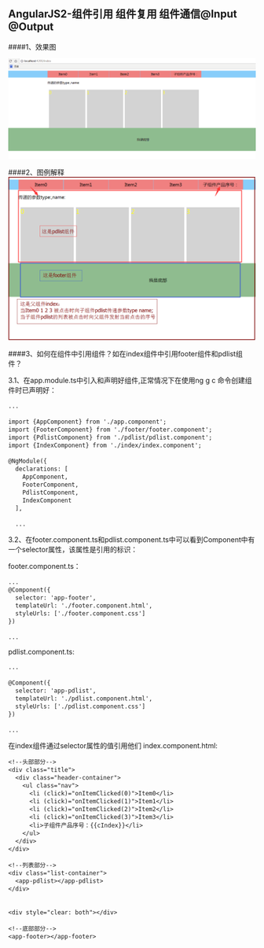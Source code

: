 AngularJS2-组件引用 组件复用 组件通信@Input @Output
------------------------------

####1、效果图

![image](https://github.com/jiekekeji/MAngular2Webpack/blob/master/demo005/preview/demo0052.gif)

####2、图例解释
![image](https://github.com/jiekekeji/MAngular2Webpack/blob/master/demo005/preview/demo0051.png)


####3、如何在组件中引用组件？如在index组件中引用footer组件和pdlist组件？

3.1、在app.module.ts中引入和声明好组件,正常情况下在使用ng g c 命令创建组件时已声明好：

```
...

import {AppComponent} from './app.component';
import {FooterComponent} from './footer/footer.component';
import {PdlistComponent} from './pdlist/pdlist.component';
import {IndexComponent} from './index/index.component';

@NgModule({
  declarations: [
    AppComponent,
    FooterComponent,
    PdlistComponent,
    IndexComponent
  ],
  
  ...
```
3.2、在footer.component.ts和pdlist.component.ts中可以看到Component中有一个selector属性，该属性是引用的标识：

footer.component.ts：

```
...
@Component({
  selector: 'app-footer',
  templateUrl: './footer.component.html',
  styleUrls: ['./footer.component.css']
})

...
```

pdlist.component.ts:

```
...

@Component({
  selector: 'app-pdlist',
  templateUrl: './pdlist.component.html',
  styleUrls: ['./pdlist.component.css']
})

...
```

在index组件通过selector属性的值引用他们 index.component.html:

```
<!--头部部分-->
<div class="title">
  <div class="header-container">
    <ul class="nav">
      <li (click)="onItemClicked(0)">Item0</li>
      <li (click)="onItemClicked(1)">Item1</li>
      <li (click)="onItemClicked(2)">Item2</li>
      <li (click)="onItemClicked(3)">Item3</li>
      <li>子组件产品序号：{{cIndex}}</li>
    </ul>
  </div>
</div>

<!--列表部分-->
<div class="list-container">
  <app-pdlist></app-pdlist>
</div>


<div style="clear: both"></div>

<!--底部部分-->
<app-footer></app-footer>

```


